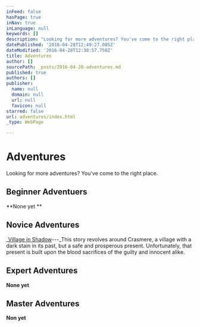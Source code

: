 ```yaml
---
inFeed: false
hasPage: true
inNav: true
inLanguage: null
keywords: []
description: "Looking for more adventures? You've come to the right place."
datePublished: '2016-04-28T12:49:27.085Z'
dateModified: '2016-04-28T12:38:57.750Z'
title: Adventures
author: []
sourcePath: _posts/2016-04-28-adventures.md
published: true
authors: []
publisher:
  name: null
  domain: null
  url: null
  favicon: null
starred: false
url: adventures/index.html
_type: WebPage

---
```

# Adventures

Looking for more adventures? You've come to the right place.

## Beginner Adventuers

**None yet **

## Novice Adventures

_[Village in Shadow][0]---_This story revolves around Crasmere, a village with a dark stain in its past, but a safe and prosperous present. Unfortunately, that present is built upon the blood sacrifices of the guilty and innocent alike.

## Expert Adventures

**None yet**

## Master Adventures

**Non yet**

[0]: https://goo.gl/OMpzGT